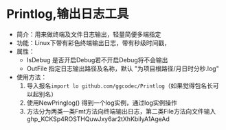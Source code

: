 # Printlog,输出日志工具



- 简介：用来做终端及文件日志输出，轻量简便多端指定
- 功能：Linux下带有彩色终端输出日志，带有秒级时间戳，
- 属性：
  - IsDebug 是否开启Debug若不开启Debug将不会输出
  - OutFile 指定日志输出路径及名称，默认 "为项目根路径/月日时分秒.log"
- 使用方法：
  1. 导入报名`import lo github.com/ggcodec/Printlog`（如果觉得包名长可以起别名）
  2. 使用NewPringlog() 得到一个log实例，通过log实例操作
  3. 方法分为两类一类Fmt方法向终端输出日志，第二类File方法向文件输入
     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